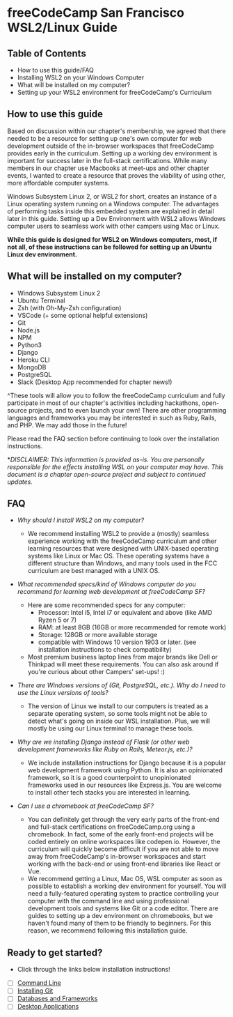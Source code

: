 # freeCodeCamp San Francisco WSL2/Linux Guide

## Table of Contents
- How to use this guide/FAQ 
- Installing WSL2 on your Windows Computer
- What will be installed on my computer?
- Setting up your WSL2 environment for freeCodeCamp's Curriculum

## How to use this guide
Based on discussion within our chapter's membership, we agreed that there needed to be a resource for setting up one's own computer for web development outside of the in-browser workspaces that freeCodeCamp provides early in the curriculum. Setting up a working dev environment is important for success later in the full-stack certifications. While many members in our chapter use Macbooks at meet-ups and other chapter events, I wanted to create a resource that proves the viability of using other, more affordable computer systems.

Windows Subsystem Linux 2, or WSL2 for short, creates an instance of a Linux operating system running on a Windows computer. The advantages of performing tasks inside this embedded system are explained in detail later in this guide. Setting up a Dev Environment with WSL2 allows Windows computer users to seamless work with other campers using Mac or Linux. 

**While this guide is designed for WSL2 on Windows computers, most, if not all, of these instructions can be followed for setting up an Ubuntu Linux dev environment.**

## What will be installed on my computer?
- Windows Subsystem Linux 2
- Ubuntu Terminal
- Zsh (with Oh-My-Zsh configuration)
- VSCode (+ some optional helpful extensions)
- Git
- Node.js
- NPM 
- Python3
- Django
- Heroku CLI
- MongoDB
- PostgreSQL
- Slack (Desktop App recommended for chapter news!)

^These tools will allow you to follow the freeCodeCamp curriculum and fully participate in most of our chapter's activities including hackathons, open-source projects, and to even launch your own! There are other programming languages and frameworks you may be interested in such as Ruby, Rails, and PHP. We may add those in the future! 

Please read the FAQ section before continuing to look over the installation instructions.

**DISCLAIMER: This information is provided as-is. You are personally responsible for the effects installing WSL on your computer may have. *This document is a chapter open-source project and subject to continued updates.**

## FAQ
- *Why should I install WSL2 on my computer?*
   - We recommend installing WSL2 to provide a (mostly) seamless experience working with the freeCodeCamp curriculum and other learning resources that were designed with UNIX-based operating systems like Linux or Mac OS. These operating systems have a different structure than Windows, and many tools used in the FCC curriculum are best managed with a UNIX OS.

- *What recommended specs/kind of Windows computer do you recommend for learning web development at freeCodeCamp SF?*
   - Here are some recommended specs for any computer:
      - Processor: Intel i5, Intel i7 or equivalent and above (like AMD Ryzen 5 or 7)
      - RAM: at least 8GB (16GB or more recommended for remote work)
      - Storage: 128GB or more available storage
      - compatible with Windows 10 version 1903 or later. (see installation instructions to check compatibility)
   - Most premium business laptop lines from major brands like Dell or Thinkpad will meet these requirements. You can also ask around if you're curious about other Campers' set-ups! :)

- *There are Windows versions of (Git, PostgreSQL, etc.). Why do I need to use the Linux versions of tools?*
   - The version of Linux we install to our computers is treated as a separate operating system, so some tools might not be able to detect what's going on inside our WSL installation. Plus, we will mostly be using our Linux terminal to manage these tools.

- *Why are we installing Django instead of Flask (or other web development frameworks like Ruby on Rails, Meteor.js, etc.)?*
   - We include installation instructions for Django because it is a popular web development framework using Python. It is also an opinionated framework, so it is a good counterpoint to unopinionated frameworks used in our resources like Express.js. You are welcome to install other tech stacks you are interested in learning.

- *Can I use a chromebook at freeCodeCamp SF?*
   - You can definitely get through the very early parts of the front-end and full-stack certifications on freeCodeCamp.org using a chromebook. In fact, some of the early front-end projects will be coded entirely on online workspaces like codepen.io. However, the curriculum will quickly become difficult if you are not able to move away from freeCodeCamp's in-browser workspaces and start working with the back-end or using front-end libraries like React or Vue.
   - We recommend getting a Linux, Mac OS, WSL computer as soon as possible to establish a working dev environment for yourself. You will need a fully-featured operating system to practice controlling your computer with the command line and using professional development tools and systems like Git or a code editor. There are guides to setting up a dev environment on chromebooks, but we haven't found many of them to be friendly to beginners. For this reason, we recommend following this installation guide.

## Ready to get started?
- Click through the links below installation instructions!
* [ ] [Command Line](command-line-setup.md)
* [ ] [Installing Git](git-configuration.md)
* [ ] [Databases and Frameworks](dbs-languages-frameworks.md)
* [ ] [Desktop Applications](desktop-applications.md)

